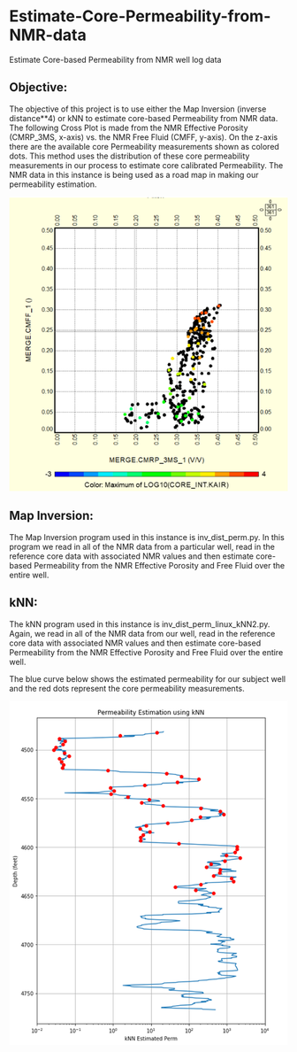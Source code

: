 # Estimate-Core-Permeability-from-NMR-data
Estimate Core-based Permeability from NMR well log data

## Objective:
The objective of this project is to use either the Map Inversion (inverse distance**4) or kNN to estimate core-based Permeability from NMR data. The following Cross Plot is made from the NMR Effective Porosity (CMRP_3MS, x-axis) vs. the NMR Free Fluid (CMFF, y-axis).  On the z-axis there are the available core Permeability measurements shown as colored dots. This method uses the distribution of these core permeability measurements in our process to estimate core calibrated Permeability.  The NMR data in this instance is being used as a road map in making our permeability estimation.

![TS_Image](NMR.png)

## Map Inversion:
The Map Inversion program used in this instance is inv_dist_perm.py. In this program we read in all of the NMR data from a particular well, read in the reference core data with associated NMR values and then estimate core-based Permeability from the NMR Effective Porosity and Free Fluid over the entire well.  

## kNN:
The kNN program used in this instance is inv_dist_perm_linux_kNN2.py. Again, we read in all of the NMR data from our well, read in the reference core data with associated NMR values and then estimate core-based Permeability from the NMR Effective Porosity and Free Fluid over the entire well.  

The blue curve below shows the estimated permeability for our subject well and the red dots represent the core permeability measurements. 

![Summary_Image](PermEstimate.png) 
